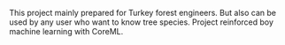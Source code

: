 This project mainly prepared for Turkey forest engineers. But also can be used by any user who want to know tree species. Project reinforced boy machine learning with CoreML.